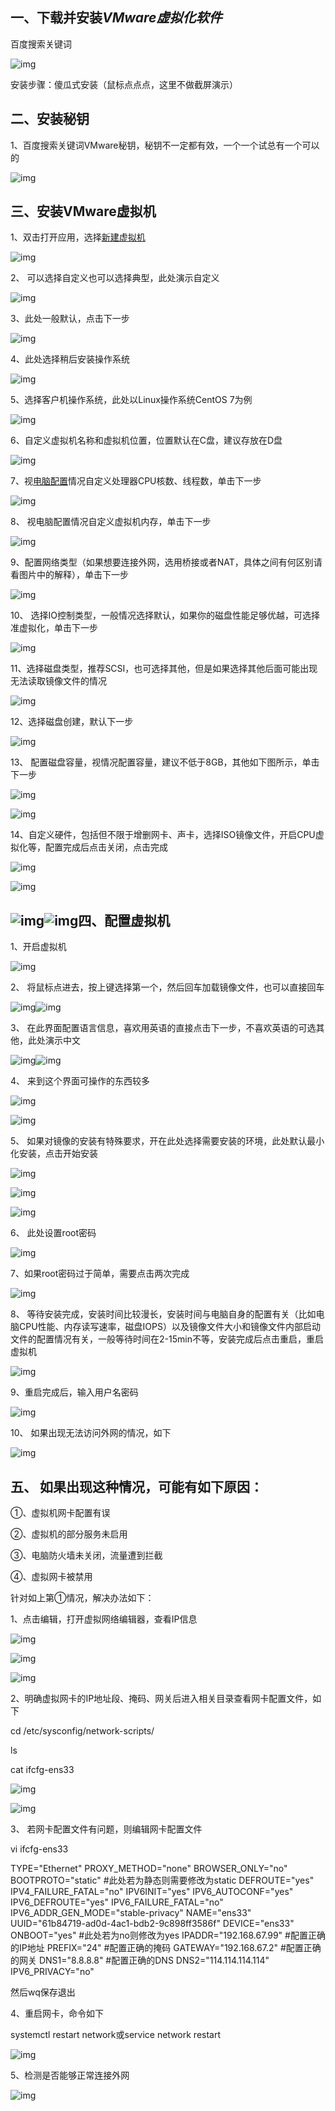 ## 一、下载并安装*VMware虚拟化软件*

百度搜索关键词

![img](https://img-blog.csdnimg.cn/44aa2e1ec2564fd8bd55645d9f0de8a8.png)

 安装步骤：傻瓜式安装（鼠标点点点，这里不做截屏演示）

## 二、安装秘钥

1、百度搜索关键词VMware秘钥，秘钥不一定都有效，一个一个试总有一个可以的

![img](https://img-blog.csdnimg.cn/bbef4f51d8554c21b2c261b36e5f4c53.png)

##  三、安装VMware虚拟机

1、双击打开应用，选择[新建虚拟机](https://so.csdn.net/so/search?q=新建虚拟机&spm=1001.2101.3001.7020)

![img](https://img-blog.csdnimg.cn/1e4656e0a242416b9aab1a7089de7866.png)

2、 可以选择自定义也可以选择典型，此处演示自定义 

![img](https://img-blog.csdnimg.cn/25b9009cd2d1439c8e0ce445d55e7ced.png)

3、此处一般默认，点击下一步

![img](https://img-blog.csdnimg.cn/dbf32ba830d74b4f98a3ceacc1b320e0.png)

4、此处选择稍后安装操作系统

![img](https://img-blog.csdnimg.cn/4c200a674a8143e7857f986f0b73af67.png)

5、选择客户机操作系统，此处以Linux操作系统CentOS 7为例

![img](https://img-blog.csdnimg.cn/1ba4658fa5ae42cead98949f66b70060.png)

6、自定义虚拟机名称和虚拟机位置，位置默认在C盘，建议存放在D盘

 ![img](https://img-blog.csdnimg.cn/3e4ef0e296e54b2991992dfa124940f0.png)

 7、视[电脑配置](https://so.csdn.net/so/search?q=电脑配置&spm=1001.2101.3001.7020)情况自定义处理器CPU核数、线程数，单击下一步

![img](https://img-blog.csdnimg.cn/0d2d504b045346c6b4d59e41dece4014.png)

8、 视电脑配置情况自定义虚拟机内存，单击下一步

![img](https://img-blog.csdnimg.cn/b884b4c59b7b49ff941b60aae92308f1.png)

9、配置网络类型（如果想要连接外网，选用桥接或者NAT，具体之间有何区别请看图片中的解释），单击下一步

![img](https://img-blog.csdnimg.cn/ac31b426d8ea4d4183874b3c452498da.png)

10、 选择IO控制类型，一般情况选择默认，如果你的磁盘性能足够优越，可选择准虚拟化，单击下一步

![img](https://img-blog.csdnimg.cn/4a6dff481adb4d669e719abc76cb56a5.png)

 11、选择磁盘类型，推荐SCSI，也可选择其他，但是如果选择其他后面可能出现无法读取镜像文件的情况

![img](https://img-blog.csdnimg.cn/14aec8fe149940cdaa1427fd64a7b818.png)

12、选择磁盘创建，默认下一步

![img](https://img-blog.csdnimg.cn/207c1eb2edb24f219b765eb5dfc745e0.png)

13、 配置磁盘容量，视情况配置容量，建议不低于8GB，其他如下图所示，单击下一步

 ![img](https://img-blog.csdnimg.cn/678e30fa4f3d485096408ecdcdfc12fa.png)

![img](https://img-blog.csdnimg.cn/6b5e6aa53b424d959a19fe965103d847.png)

14、自定义硬件，包括但不限于增删网卡、声卡，选择ISO镜像文件，开启CPU虚拟化等，配置完成后点击关闭，点击完成

![img](https://img-blog.csdnimg.cn/0d667e9df6734607a1830c6e7629ebe2.png)

![img](https://img-blog.csdnimg.cn/23be5082264c4867ae8679f10855a212.png)

## ![img](https://img-blog.csdnimg.cn/9e0b594c53214263bd9033cdd29c910b.png)![img](https://img-blog.csdnimg.cn/e69c4833cf0949a78f1fffd320281ce1.png)四、配置虚拟机

1、开启虚拟机

![img](https://img-blog.csdnimg.cn/7e7b9a95a5eb49b7aab0ebc240ee7373.png)

2、 将鼠标点进去，按上键选择第一个，然后回车加载镜像文件，也可以直接回车

![img](https://img-blog.csdnimg.cn/db21eb12fb0548cda08c78b16773806e.png)![img](https://img-blog.csdnimg.cn/ae8474f5f9a4458da5f88f332424abe0.png)

3、 在此界面配置语言信息，喜欢用英语的直接点击下一步，不喜欢英语的可选其他，此处演示中文

![img](https://img-blog.csdnimg.cn/c9b1a650e2d54f31b6599048929ff193.png)![img](https://img-blog.csdnimg.cn/ea748b5c3c3440ca86bbd1c072722a6c.png)

4、 来到这个界面可操作的东西较多

![img](https://img-blog.csdnimg.cn/b2a8f183ea9447efb1018466de994e5b.png)

![img](https://img-blog.csdnimg.cn/b3880fc070d3429f8f7bfac45a5427cb.png)

5、 如果对镜像的安装有特殊要求，开在此处选择需要安装的环境，此处默认最小化安装，点击开始安装

 ![img](https://img-blog.csdnimg.cn/bb729a500b524fc6bc678e95eb10f34b.png)

![img](https://img-blog.csdnimg.cn/2fa01dcc36b74d6685883bc1b77dc6ca.png)

![img](https://img-blog.csdnimg.cn/6b55f2af6a04473695c87f96bec6b748.png)

6、 此处设置root密码

![img](https://img-blog.csdnimg.cn/1eadbd7ab0c34ec6a7cf6fbde58d9216.png)

7、如果root密码过于简单，需要点击两次完成

![img](https://img-blog.csdnimg.cn/add6a8ae83b64e7f83120bc983070872.png)

8、 等待安装完成，安装时间比较漫长，安装时间与电脑自身的配置有关（比如电脑CPU性能、内存读写速率，磁盘IOPS）以及镜像文件大小和镜像文件内部启动文件的配置情况有关，一般等待时间在2-15min不等，安装完成后点击重启，重启虚拟机

![img](https://img-blog.csdnimg.cn/19752c99a06d4a7d9a74637e03ddde06.png)

9、重启完成后，输入用户名密码

![img](https://img-blog.csdnimg.cn/71244c70327b4a7f869865fcf4f488c2.png)

10、 如果出现无法访问外网的情况，如下

![img](https://img-blog.csdnimg.cn/147cb4686863416f8ece285298e9fd0b.png)

## **五、 如果出现这种情况，可能有如下原因：**

①、虚拟机网卡配置有误

②、虚拟机的部分服务未启用

③、电脑防火墙未关闭，流量遭到拦截

④、虚拟网卡被禁用

针对如上第①情况，解决办法如下：

1、点击编辑，打开虚拟网络编辑器，查看IP信息

![img](https://img-blog.csdnimg.cn/2e2ebecb098a44458ec8709ed6456345.png)

 ![img](https://img-blog.csdnimg.cn/42839bfe2d474d20aef18fbcb1064ff8.png)

 ![img](https://img-blog.csdnimg.cn/aa1a702353de4e63809f36891fd905d3.png)

 2、明确虚拟网卡的IP地址段、掩码、网关后进入相关目录查看网卡配置文件，如下

 cd /etc/sysconfig/network-scripts/

ls

cat ifcfg-ens33 

![img](https://img-blog.csdnimg.cn/107ba99c5aae40d4a87239188ddcf74e.png)

 ![img](https://img-blog.csdnimg.cn/953270e258a0467382940d175d4b6131.png)

3、 若网卡配置文件有问题，则编辑网卡配置文件

vi ifcfg-ens33

TYPE="Ethernet"
PROXY_METHOD="none"
BROWSER_ONLY="no"
BOOTPROTO="static"        #此处若为静态则需要修改为static
DEFROUTE="yes"
IPV4_FAILURE_FATAL="no"
IPV6INIT="yes"
IPV6_AUTOCONF="yes"
IPV6_DEFROUTE="yes"
IPV6_FAILURE_FATAL="no"
IPV6_ADDR_GEN_MODE="stable-privacy"
NAME="ens33"
UUID="61b84719-ad0d-4ac1-bdb2-9c898ff3586f"
DEVICE="ens33"
ONBOOT="yes"          #此处若为no则修改为yes
IPADDR="192.168.67.99"   #配置正确的IP地址
PREFIX="24"            #配置正确的掩码
GATEWAY="192.168.67.2"  #配置正确的网关
DNS1="8.8.8.8"           #配置正确的DNS
DNS2="114.114.114.114"
IPV6_PRIVACY="no"

然后wq保存退出

4、重启网卡，命令如下

systemctl restart network或service network restart

![img](https://img-blog.csdnimg.cn/ec4b4d8181cb4a24bc17b057c051e763.png)

5、检测是否能够正常连接外网

![img](https://img-blog.csdnimg.cn/1795b06cf4254965a81ff0a6f3059b88.png)